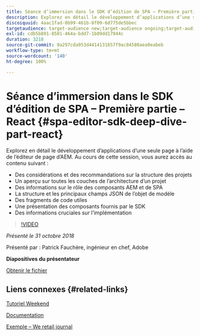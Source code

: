 ```yaml
---
title: Séance d’immersion dans le SDK d’édition de SPA – Première partie – React
description: Explorez en détail le développement d’applications d’une seule page à l’aide de l’éditeur de page d’AEM.
discoiquuid: 4aac1fad-0b99-461b-8f09-6d775de5bbec
targetaudience: target-audience new;target-audience ongoing;target-audience upgrader
exl-id: cdb5b891-8501-464a-bdd7-1b89dd17944c
duration: 3218
source-git-commit: 9a297cda953d4414131657f9ac84580aea0eabeb
workflow-type: tm+mt
source-wordcount: '140'
ht-degree: 100%

---
```


# Séance d’immersion dans le SDK d’édition de SPA – Première partie – React {#spa-editor-sdk-deep-dive-part-react}

Explorez en détail le développement d’applications d’une seule page à l’aide de l’éditeur de page d’AEM. Au cours de cette session, vous aurez accès au contenu suivant :

* Des considérations et des recommandations sur la structure des projets
* Un aperçu sur toutes les couches de l’architecture d’un projet
* Des informations sur le rôle des composants AEM et de SPA
* La structure et les principaux champs JSON de l’objet de modèle
* Des fragments de code utiles
* Une présentation des composants fournis par le SDK
* Des informations cruciales sur l’implémentation

>[!VIDEO](https://video.tv.adobe.com/v/25194/?quality=9)

*Présenté le 31 octobre 2018*

Présenté par : Patrick Fauchère, ingénieur en chef, Adobe

**Diapositives du présentateur**

[Obtenir le fichier](assets/aem-gems-spa-editordeepdive-react-10312018.pdf)

## Liens connexes {#related-links}

[Tutoriel Weekend](https://experienceleague.adobe.com/docs/experience-manager-learn/getting-started-wknd-tutorial-develop/overview.html?lang=fr)

[Documentation](https://helpx.adobe.com/fr/experience-manager/6-4/sites/developing/using/spa-overview.html)

[Exemple – We retail journal](https://github.com/adobe/aem-sample-we-retail-journal)

<!--
[Get back to the Overview](https://helpx.adobe.com/experience-manager/kt/eseminars/gems/aem-index.html)
-->
